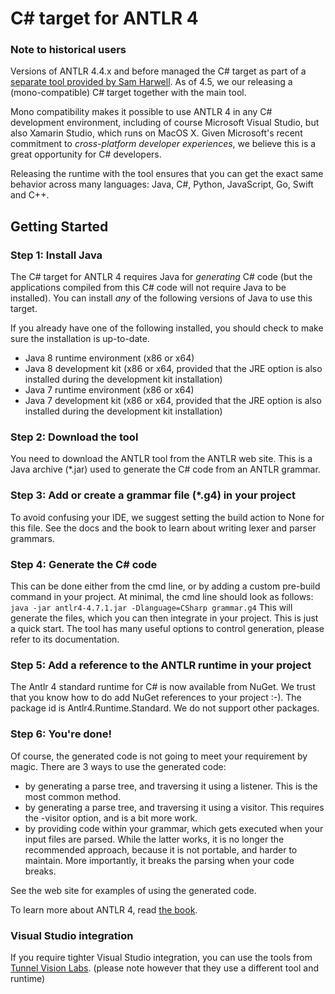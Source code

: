 # C# target for ANTLR 4

### Note to historical users

Versions of ANTLR 4.4.x and before managed the C# 
target as part of a [separate tool provided by Sam Harwell](https://github.com/tunnelvisionlabs/antlr4cs/releases/tag/v4.3.0).
As of 4.5, we our releasing a (mono-compatible) C# target together
with the main tool.

Mono compatibility makes it possible to use ANTLR 4 in any C# development
environment, including of course Microsoft Visual Studio, but also Xamarin Studio, which runs on MacOS X.
Given Microsoft's recent commitment to *cross-platform developer experiences*,
we believe this is a great opportunity for C# developers.

Releasing the runtime with the tool ensures that you can get the exact same behavior across many languages: Java, C#, Python, JavaScript, Go, Swift and C++.

## Getting Started

### Step 1: Install Java

The C# target for ANTLR 4 requires Java for *generating* C# code (but the applications compiled from this C# code will not require Java to be installed).
You can install *any* of the following versions of Java to use this target.

If you already have one of the following installed, you should check to make sure the installation is up-to-date.

* Java 8 runtime environment (x86 or x64)
* Java 8 development kit (x86 or x64, provided that the JRE option is also installed during the development kit installation)
* Java 7 runtime environment (x86 or x64)
* Java 7 development kit (x86 or x64, provided that the JRE option is also installed during the development kit installation)

### Step 2: Download the tool

You need to download the ANTLR tool from the ANTLR web site.
This is a Java archive (*.jar) used to generate the C# code from an ANTLR grammar.


### Step 3: Add or create a grammar file (*.g4) in your project

To avoid confusing your IDE, we suggest setting the build action to None for this file.
See the docs and the book to learn about writing lexer and parser grammars.


### Step 4: Generate the C# code

This can be done either from the cmd line, or by adding a custom pre-build command in your project.
At minimal, the cmd line should look as follows: ``java -jar antlr4-4.7.1.jar -Dlanguage=CSharp grammar.g4``
This will generate the files, which you can then integrate in your project.
This is just a quick start. The tool has many useful options to control generation, please refer to its documentation.

### Step 5: Add a reference to the ANTLR runtime in your project

The Antlr 4 standard runtime for C# is now available from NuGet.
We trust that you know how to do add NuGet references to your project :-).
The package id is Antlr4.Runtime.Standard. We do not support other packages.


### Step 6: You're done!

Of course, the generated code is not going to meet your requirement by magic.
There are 3 ways to use the generated code:
 - by generating a parse tree, and traversing it using a listener. This is the most common method.
 - by generating a parse tree, and traversing it using a visitor. This requires the -visitor option, and is a bit more work.
 - by providing code within your grammar, which gets executed when your input files are parsed. 
While the latter works, it is no longer the recommended approach, because it is not portable, and harder to maintain. More importantly, it breaks the parsing when your code breaks.

See the web site for examples of using the generated code.
 
To learn more about ANTLR 4, read [the book](http://a.co/2n4rJlb).
 
### Visual Studio integration

If you require tighter Visual Studio integration, you can use the tools from [Tunnel Vision Labs](http://tunnelvisionlabs.com/). 
(please note however that they use a different tool and runtime)


